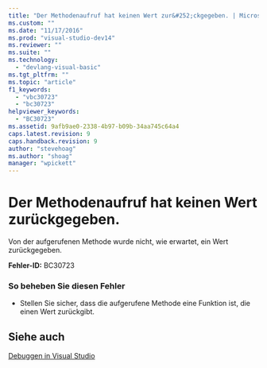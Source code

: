 ```yaml
---
title: "Der Methodenaufruf hat keinen Wert zur&#252;ckgegeben. | Microsoft Docs"
ms.custom: ""
ms.date: "11/17/2016"
ms.prod: "visual-studio-dev14"
ms.reviewer: ""
ms.suite: ""
ms.technology: 
  - "devlang-visual-basic"
ms.tgt_pltfrm: ""
ms.topic: "article"
f1_keywords: 
  - "vbc30723"
  - "bc30723"
helpviewer_keywords: 
  - "BC30723"
ms.assetid: 9afb9ae0-2338-4b97-b09b-34aa745c64a4
caps.latest.revision: 9
caps.handback.revision: 9
author: "stevehoag"
ms.author: "shoag"
manager: "wpickett"
---
```

# Der Methodenaufruf hat keinen Wert zur&#252;ckgegeben.
Von der aufgerufenen Methode wurde nicht, wie erwartet, ein Wert zurückgegeben.  
  
 **Fehler\-ID:** BC30723  
  
### So beheben Sie diesen Fehler  
  
-   Stellen Sie sicher, dass die aufgerufene Methode eine Funktion ist, die einen Wert zurückgibt.  
  
## Siehe auch  
 [Debuggen in Visual Studio](/visual-studio/debugger/debugging-in-visual-studio)